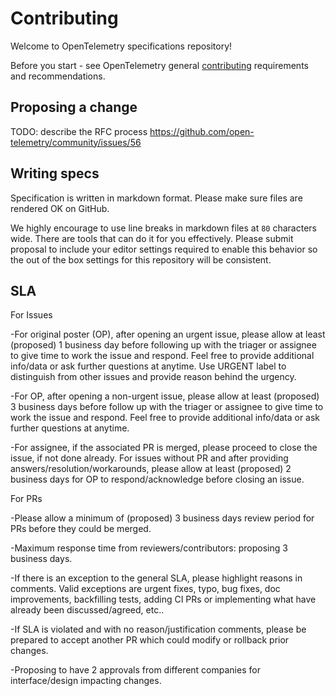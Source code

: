# Contributing

Welcome to OpenTelemetry specifications repository!

Before you start - see OpenTelemetry general
[contributing](https://github.com/open-telemetry/community/blob/master/CONTRIBUTING.md)
requirements and recommendations.

## Proposing a change

TODO: describe the RFC process https://github.com/open-telemetry/community/issues/56

## Writing specs

Specification is written in markdown format. Please make sure files are rendered
OK on GitHub.

We highly encourage to use line breaks in markdown files at `80` characters
wide. There are tools that can do it for you effectively. Please submit proposal
to include your editor settings required to enable this behavior so the out of
the box settings for this repository will be consistent.

## SLA

For Issues

-For original poster (OP), after opening an urgent issue, please allow at least 
(proposed) 1 business day before following up with the triager or assignee to 
give time to work the issue and respond. Feel free to provide additional info/data 
or ask further questions at anytime. Use URGENT label to distinguish from other 
issues and provide reason behind the urgency.

-For OP, after opening a non-urgent issue, please allow at least (proposed) 3 
business days before follow up with the triager or assignee to give time to work 
the issue and respond. Feel free to provide additional info/data or ask further 
questions at anytime.

-For assignee, if the associated PR is merged, please proceed to close the issue, 
if not done already. For issues without PR and after providing 
answers/resolution/workarounds, please allow at least (proposed) 2 business days 
for OP to respond/acknowledge before closing an issue.

For PRs

-Please allow a minimum of (proposed) 3 business days review period for PRs before 
they could be merged.

-Maximum response time from reviewers/contributors: proposing 3 business days.

-If there is an exception to the general SLA, please highlight reasons in comments. 
Valid exceptions are urgent fixes, typo, bug fixes, doc improvements, backfilling tests, 
adding CI PRs or implementing what have already been discussed/agreed, etc..

-If SLA is violated and with no reason/justification comments, please be prepared to 
accept another PR which could modify or rollback prior changes.

-Proposing to have 2 approvals from different companies for interface/design impacting changes.

